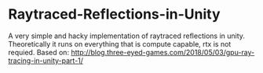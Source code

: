 # Raytraced-Reflections-in-Unity
A very simple and hacky implementation of raytraced reflections in unity. Theoretically it runs on everything that is compute capable, rtx is not requied. Based on: http://blog.three-eyed-games.com/2018/05/03/gpu-ray-tracing-in-unity-part-1/
